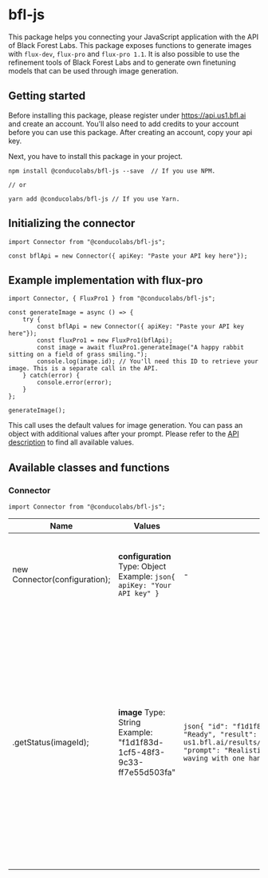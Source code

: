 # bfl-js

This package helps you connecting your JavaScript application with the API of Black Forest Labs. This package exposes functions to generate images with `flux-dev`, `flux-pro` and `flux-pro 1.1`. It is also possible to use the refinement tools of Black Forest Labs and to generate own finetuning models that can be used through image generation.

## Getting started

Before installing this package, please register under https://api.us1.bfl.ai and create an account. You'll also need to add credits to your account before you can use this package. After creating an account, copy your api key.

Next, you have to install this package in your project.

```
npm install @conducolabs/bfl-js --save  // If you use NPM.

// or

yarn add @conducolabs/bfl-js // If you use Yarn.
```

## Initializing the connector

```
import Connector from "@conducolabs/bfl-js";

const bflApi = new Connector({ apiKey: "Paste your API key here"});
```

## Example implementation with flux-pro
```
import Connector, { FluxPro1 } from "@conducolabs/bfl-js";

const generateImage = async () => {
    try {
        const bflApi = new Connector({ apiKey: "Paste your API key here"});
        const fluxPro1 = new FluxPro1(bflApi);
        const image = await fluxPro1.generateImage("A happy rabbit sitting on a field of grass smiling.");
        console.log(image.id); // You'll need this ID to retrieve your image. This is a separate call in the API.
    } catch(error) {
        console.error(error);
    }
};

generateImage();
```

This call uses the default values for image generation. You can pass an object with additional values after your prompt. Please refer to the [API description](https://api.us1.bfl.ai/scalar#tag/tasks/POST/v1/flux-pro) to find all available values.

## Available classes and functions

### Connector

`import Connector from "@conducolabs/bfl-js";`

| Name                          | Values                                                                 | Returns                                                                                                                                                                                                                                                                                                                       | Description                                                                                                                                                                                                                                            |
|-------------------------------|------------------------------------------------------------------------|-------------------------------------------------------------------------------------------------------------------------------------------------------------------------------------------------------------------------------------------------------------------------------------------------------------------------------|--------------------------------------------------------------------------------------------------------------------------------------------------------------------------------------------------------------------------------------------------------|
| new Connector(configuration); | **configuration** Type: Object Example: ```json{ apiKey: "Your API key" }```   | -                                                                                                                                                                                                                                                                                                                             | This class initializes the connector and is needed for all available models.                                                                                                                                                                           |
| .getStatus(imageId);          | **image** Type: String Example: "f1d1f83d-1cf5-48f3-9c33-ff7e55d503fa" | ```json{ "id": "f1d1f83d-1cf5-48f3-9c33-ff7e55d503fa", "status": "Ready", "result": { "sample": "https://delivery-us1.bfl.ai/results/fd01bf81102a42a387b940865409073f/sample.jpeg", "prompt": "Realistic picture of Commander Con flying in space waving with one hand." }, "progress": null }``` | This async function retrieves the details of an image generation. If the image has finished processing, it will provide all information to download the image. If the image hasn't finished processing, it will return the progress of the generation. |